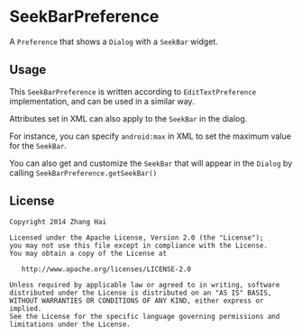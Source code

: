 # SeekBarPreference

A `Preference` that shows a `Dialog` with a `SeekBar` widget.

## Usage

This `SeekBarPreference` is written according to `EditTextPreference` implementation, and can be used in a similar way.

Attributes set in XML can also apply to the `SeekBar` in the dialog.

For instance, you can specify `android:max` in XML to set the maximum value for the `SeekBar`.

You can also get and customize the `SeekBar` that will appear in the `Dialog` by calling `SeekBarPreference.getSeekBar()`

## License

    Copyright 2014 Zhang Hai

    Licensed under the Apache License, Version 2.0 (the "License");
    you may not use this file except in compliance with the License.
    You may obtain a copy of the License at

       http://www.apache.org/licenses/LICENSE-2.0

    Unless required by applicable law or agreed to in writing, software
    distributed under the License is distributed on an "AS IS" BASIS,
    WITHOUT WARRANTIES OR CONDITIONS OF ANY KIND, either express or implied.
    See the License for the specific language governing permissions and
    limitations under the License.
